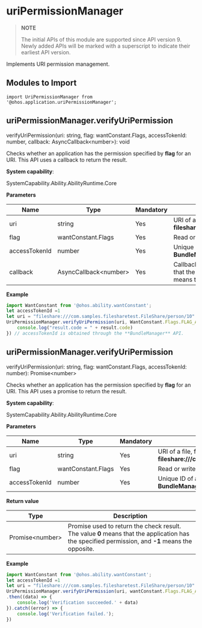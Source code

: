 # uriPermissionManager

> **NOTE**
>
> The initial APIs of this module are supported since API version 9. Newly added APIs will be marked with a superscript to indicate their earliest API version.


Implements URI permission management.


## Modules to Import

  
```
import UriPermissionManager from '@ohos.application.uriPermissionManager';
```


## uriPermissionManager.verifyUriPermission

verifyUriPermission(uri: string, flag: wantConstant.Flags, accessTokenId: number, callback: AsyncCallback&lt;number&gt;): void

Checks whether an application has the permission specified by **flag** for an URI. This API uses a callback to return the result.

**System capability**:

SystemCapability.Ability.AbilityRuntime.Core

**Parameters**

| Name | Type | Mandatory | Description |
| -------- | -------- | -------- | -------- |
| uri | string | Yes | URI of a file, for example, **fileshare:///com.samples.filesharetest.FileShare/person/10**. |
| flag | wantConstant.Flags | Yes | Read or write permission on the file specified by the URI. |
| accessTokenId | number | Yes | Unique ID of an application, which is obtained through the **BundleManager** API. |
| callback | AsyncCallback&lt;number&gt; | Yes | Callback used to return the check result. The value **0** means that the application has the specified permission, and **-1** means the opposite. |

**Example**
    
  ```js
  import WantConstant from '@ohos.ability.wantConstant';
  let accessTokenId =1
  let uri = "fileshare:///com.samples.filesharetest.FileShare/person/10"
  UriPermissionManager.verifyUriPermission(uri, WantConstant.Flags.FLAG_AUTH_READ_URI_PERMISSION, accessTokenId, (result) => {
      console.log("result.code = " + result.code)
  }) // accessTokenId is obtained through the **BundleManager** API.
  ```


## uriPermissionManager.verifyUriPermission

verifyUriPermission(uri: string, flag: wantConstant.Flags, accessTokenId: number): Promise&lt;number&gt;

Checks whether an application has the permission specified by **flag** for an URI. This API uses a promise to return the result.

**System capability**:

SystemCapability.Ability.AbilityRuntime.Core

**Parameters**

| Name | Type | Mandatory | Description |
| -------- | -------- | -------- | -------- |
| uri | string | Yes | URI of a file, for example, **fileshare:///com.samples.filesharetest.FileShare/person/10**. |
| flag | wantConstant.Flags | Yes | Read or write permission on the file specified by the URI. |
| accessTokenId | number | Yes | Unique ID of an application, which is obtained through the **BundleManager** API. |

**Return value**

| Type | Description |
| -------- | -------- |
| Promise&lt;number&gt; | Promise used to return the check result. The value **0** means that the application has the specified permission, and **-1** means the opposite. |

**Example**
    
  ```js
  import WantConstant from '@ohos.ability.wantConstant';
  let accessTokenId =1
  let uri = "fileshare:///com.samples.filesharetest.FileShare/person/10"
  UriPermissionManager.verifyUriPermission(uri, wantConstant.Flags.FLAG_AUTH_READ_URI_PERMISSION, accessTokenId)
  .then((data) => {
      console.log('Verification succeeded.' + data)
  }).catch((error) => {
      console.log('Verification failed.');
  })
  ```